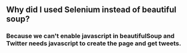 

## Why did I used Selenium instead of beautiful soup?
### Because we can't enable javascript in beautifulSoup and Twitter needs javascript to create the page and get tweets.
